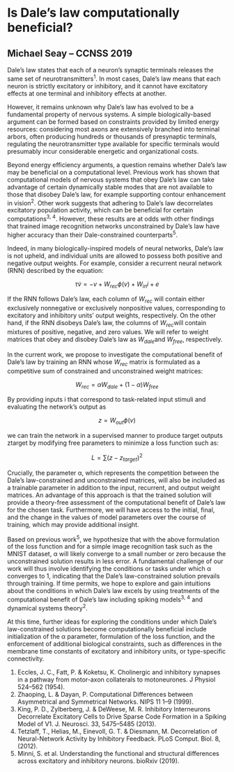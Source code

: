 # Is Dale’s law computationally beneficial?  
## Michael Seay – CCNSS 2019  
  
Dale’s law states that each of a neuron’s synaptic terminals releases the same set of neurotransmitters<sup>1</sup>. In most cases, Dale’s law means that each neuron is strictly excitatory or inhibitory, and it cannot have excitatory effects at one terminal and inhibitory effects at another.  
  
However, it remains unknown why Dale’s law has evolved to be a fundamental property of nervous systems. A simple biologically-based argument can be formed based on constraints provided by limited energy resources: considering most axons are extensively branched into terminal arbors, often producing hundreds or thousands of presynaptic terminals, regulating the neurotransmitter type available for specific terminals would presumably incur considerable energetic and organizational costs.  
  
Beyond energy efficiency arguments, a question remains whether Dale’s law may be beneficial on a computational level. Previous work has shown that computational models of nervous systems that obey Dale’s law can take advantage of certain dynamically stable modes that are not available to those that disobey Dale’s law, for example supporting contour enhancement in vision<sup>2</sup>. Other work suggests that adhering to Dale’s law decorrelates excitatory population activity, which can be beneficial for certain computations<sup>3, 4</sup>. However, these results are at odds with other findings that trained image recognition networks unconstrained by Dale’s law have higher accuracy than their Dale-constrained counterparts<sup>5</sup>.  
  
Indeed, in many biologically-inspired models of neural networks, Dale’s law is not upheld, and individual units are allowed to possess both positive and negative output weights. For example, consider a recurrent neural network (RNN) described by the equation:  
  
$$ \tau \dot v = -v + W_{rec}\phi(v) + W_{in}i + e $$  
  
If the RNN follows Dale’s law, each column of $W_{rec}$ will contain either exclusively nonnegative or exclusively nonpositive values, corresponding to excitatory and inhibitory units’ output weights, respectively. On the other hand, if the RNN disobeys Dale’s law, the columns of $W_{rec}$will contain mixtures of positive, negative, and zero values. We will refer to weight matrices that obey and disobey Dale’s law as $W_{dale}$and $W_{free}$, respectively.  
  
In the current work, we propose to investigate the computational benefit of Dale’s law by training an RNN whose $W_{rec}$ matrix is formulated as a competitive sum of constrained and unconstrained weight matrices:  
  
$$ W_{rec}=\alpha W_{dale}+(1-\alpha)W_{free} $$
  
By providing inputs i that correspond to task-related input stimuli and evaluating the network’s output as  
  
$$ z=W_{out} \phi(v) $$
  
we can train the network in a supervised manner to produce target outputs ztarget by modifying free parameters to minimize a loss function such as:  
  
$$ L= \sum(z - z_{target})^2  $$
  
Crucially, the parameter α, which represents the competition between the Dale’s law-constrained and unconstrained matrices, will also be included as a trainable parameter in addition to the input, recurrent, and output weight matrices. An advantage of this approach is that the trained solution will provide a theory-free assessment of the computational benefit of Dale’s law for the chosen task. Furthermore, we will have access to the initial, final, and the change in the values of model parameters over the course of training, which may provide additional insight.  
  
Based on previous work<sup>5</sup>, we hypothesize that with the above formulation of the loss function and for a simple image recognition task such as the MNIST dataset, α will likely converge to a small number or zero because the unconstrained solution results in less error. A fundamental challenge of our work will thus involve identifying the conditions or tasks under which α converges to 1, indicating that the Dale’s law-constrained solution prevails through training. If time permits, we hope to explore and gain intuitions about the conditions in which Dale’s law excels by using treatments of the computational benefit of Dale’s law including spiking models<sup>3, 4</sup> and dynamical systems theory<sup>2</sup>.  
  
At this time, further ideas for exploring the conditions under which Dale’s law-constrained solutions become computationally beneficial include initialization of the α parameter, formulation of the loss function, and the enforcement of additional biological constraints, such as differences in the membrane time constants of excitatory and inhibitory units, or type-specific connectivity.  
  
1. Eccles, J. C., Fatt, P. & Koketsu, K. Cholinergic and inhibitory synapses in a pathway from motor-axon collaterals to motoneurones. J Physiol 524–562 (1954).  
2. Zhaoping, L. & Dayan, P. Computational Differences between Asymmetrical and Symmetrical Networks. NIPS 11 1–9 (1999).  
3. King, P. D., Zylberberg, J. & DeWeese, M. R. Inhibitory Interneurons Decorrelate Excitatory Cells to Drive Sparse Code Formation in a Spiking Model of V1. J. Neurosci. 33, 5475–5485 (2013).  
4. Tetzlaff, T., Helias, M., Einevoll, G. T. & Diesmann, M. Decorrelation of Neural-Network Activity by Inhibitory Feedback. PLoS Comput. Biol. 8, (2012).  
5. Minni, S. et al. Understanding the functional and structural differences across excitatory and inhibitory neurons. bioRxiv (2019).
